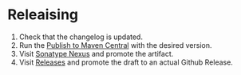 # Releaising

1. Check that the changelog is updated.
2. Run the [Publish to Maven Central][action] with the desired version.
3. Visit [Sonatype Nexus](https://oss.sonatype.org/) and promote the artifact.
4. Visit [Releases](https://github.com/BraisGabin/detekt-compiler-rules/releases) and promote the draft to an actual Github Release. 

[action]: https://github.com/BraisGabin/detekt-compiler-rules/actions/workflows/maven-crental-publish.yml
